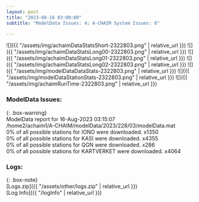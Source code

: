 ```yaml
---
layout: post
title: "2023-08-16 03:00:00"
subtitle: "ModelData Issues: 4; A-CHAIM System Issues: 0"

---
```


![]({{ "/assets/img/achaimDataStatsShort-2322803.png" | relative_url }})
![]({{ "/assets/img/achaimDataStatsLong00-2322803.png" | relative_url }})
![]({{ "/assets/img/achaimDataStatsLong01-2322803.png" | relative_url }})
![]({{ "/assets/img/achaimDataStatsLong02-2322803.png" | relative_url }})
![]({{ "/assets/img/modelDataDataStats-2322803.png" | relative_url }})
![]({{ "/assets/img/modelDataStationStats-2322803.png" | relative_url }})
![]({{ "/assets/img/achaimRunTime-2322803.png" | relative_url }})


### ModelData Issues:  
  
{: .box-warning}  
 ModelData report for 16-Aug-2023 03:15:07   
 /home2/achaim1/A-CHAIM/modelData/2023/228/03/modelData.mat   
 0% of all possible stations for IONO were downloaded. x1350   
 0% of all possible stations for KASI were downloaded. x4355   
 0% of all possible stations for QGN were downloaded. x286   
 0% of all possible stations for KARTVERKET were downloaded. x4064   
  


### Logs:  
  
{: .box-note}  
[Logs.zip]({{ "/assets/other/logs.zip" | relative_url }})  
[Log Info]({{ "/logInfo" | relative_url }})  
